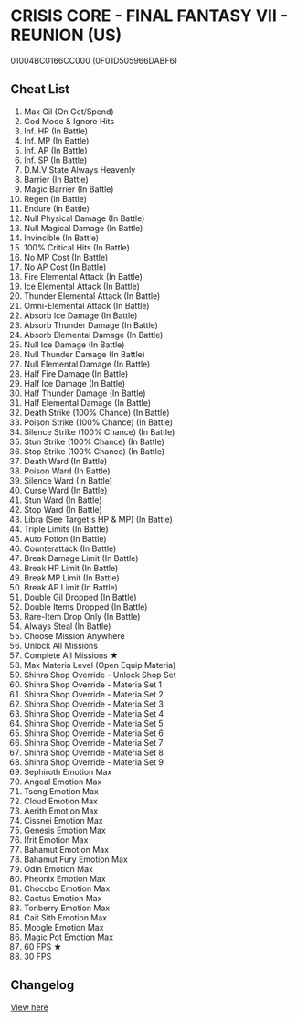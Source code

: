 # CRISIS CORE - FINAL FANTASY VII - REUNION (US)
01004BC0166CC000 (0F01D505966DABF6)

## Cheat List
1. Max Gil (On Get/Spend)
1. God Mode & Ignore Hits
1. Inf. HP (In Battle)
1. Inf. MP (In Battle)
1. Inf. AP (In Battle)
1. Inf. SP (In Battle)
1. D.M.V State Always Heavenly
1. Barrier (In Battle)
1. Magic Barrier (In Battle)
1. Regen (In Battle)
1. Endure (In Battle)
1. Null Physical Damage (In Battle)
1. Null Magical Damage (In Battle)
1. Invincible (In Battle)
1. 100% Critical Hits (In Battle)
1. No MP Cost (In Battle)
1. No AP Cost (In Battle)
1. Fire Elemental Attack (In Battle)
1. Ice Elemental Attack (In Battle)
1. Thunder Elemental Attack (In Battle)
1. Omni-Elemental Attack (In Battle)
1. Absorb Ice Damage (In Battle)
1. Absorb Thunder Damage (In Battle)
1. Absorb Elemental Damage (In Battle)
1. Null Ice Damage (In Battle)
1. Null Thunder Damage (In Battle)
1. Null Elemental Damage (In Battle)
1. Half Fire Damage (In Battle)
1. Half Ice Damage (In Battle)
1. Half Thunder Damage (In Battle)
1. Half Elemental Damage (In Battle)
1. Death Strike (100% Chance) (In Battle)
1. Poison Strike (100% Chance) (In Battle)
1. Silence Strike (100% Chance) (In Battle)
1. Stun Strike (100% Chance) (In Battle)
1. Stop Strike (100% Chance) (In Battle)
1. Death Ward (In Battle)
1. Poison Ward (In Battle)
1. Silence Ward (In Battle)
1. Curse Ward (In Battle)
1. Stun Ward (In Battle)
1. Stop Ward (In Battle)
1. Libra (See Target's HP & MP) (In Battle)
1. Triple Limits (In Battle)
1. Auto Potion (In Battle)
1. Counterattack (In Battle)
1. Break Damage Limit (In Battle)
1. Break HP Limit (In Battle)
1. Break MP Limit (In Battle)
1. Break AP Limit (In Battle)
1. Double Gil Dropped (In Battle)
1. Double Items Dropped (In Battle)
1. Rare-Item Drop Only (In Battle)
1. Always Steal (In Battle)
1. Choose Mission Anywhere
1. Unlock All Missions
1. Complete All Missions ★
1. Max Materia Level (Open Equip Materia)
1. Shinra Shop Override - Unlock Shop Set
1. Shinra Shop Override - Materia Set 1
1. Shinra Shop Override - Materia Set 2
1. Shinra Shop Override - Materia Set 3
1. Shinra Shop Override - Materia Set 4
1. Shinra Shop Override - Materia Set 5
1. Shinra Shop Override - Materia Set 6
1. Shinra Shop Override - Materia Set 7
1. Shinra Shop Override - Materia Set 8
1. Shinra Shop Override - Materia Set 9
1. Sephiroth Emotion Max
1. Angeal Emotion Max
1. Tseng Emotion Max
1. Cloud Emotion Max
1. Aerith Emotion Max
1. Cissnei Emotion Max
1. Genesis Emotion Max
1. Ifrit Emotion Max
1. Bahamut Emotion Max
1. Bahamut Fury Emotion Max
1. Odin Emotion Max
1. Pheonix Emotion Max
1. Chocobo Emotion Max
1. Cactus Emotion Max
1. Tonberry Emotion Max
1. Cait Sith Emotion Max
1. Moogle Emotion Max
1. Magic Pot Emotion Max
1. 60 FPS ★
1. 30 FPS

## Changelog
[View here](./CHANGELOG.md)